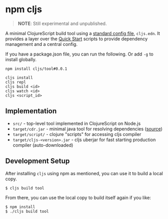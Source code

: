 # npm cljs

> __NOTE__: Still experimental and unpublished.

A minimal ClojureScript build tool using a [standard config file], `cljs.edn`.
It provides a layer over the [Quick Start] scripts to provide
dependency management and a central config.

[standard config file]:https://github.com/cljs/config-spec/

If you have a package.json file, you can run the following.  Or add `-g` to install globally.

```
npm install cljs/tool#0.0.1
```

```
cljs install
cljs repl
cljs build <id>
cljs watch <id>
cljs <script_id>
```

[Quick Start]:https://github.com/clojure/clojurescript/wiki/Quick-Start

## Implementation

- `src/` - top-level tool implemented in ClojureScript on Node.js
- `target/cdr.jar` - minimal java tool for resolving dependencies ([source](https://github.com/cljs/dep-resolver))
- `target/script/` - clojure "scripts" for accessing cljs compiler
- `target/cljs-<version>.jar` - cljs uberjar for fast starting production compiler (auto-downloaded)

## Development Setup

After installing `cljs` using npm as mentioned, you can use it to build a local
copy.

```
$ cljs build tool
```

From there, you can use the local copy to build itself again if you like:

```
$ npm install
$ ./cljs build tool
```

